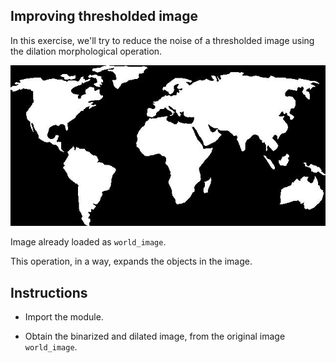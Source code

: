 ## Improving thresholded image

In this exercise, we'll try to reduce the noise of a thresholded image using the dilation morphological operation.

![World map](i/11.jpg)

Image already loaded as `world_image`.

This operation, in a way, expands the objects in the image.

## Instructions

- Import the module.

- Obtain the binarized and dilated image, from the original image `world_image`.
